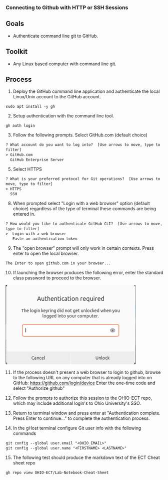 ### Connecting to Github with HTTP or SSH Sessions

## Goals 

- Authenticate command line git to GitHub.

## Toolkit 

- Any Linux based computer with command line git.

## Process

1. Deploy the GitHub command line application and authenticate the local Linux/Unix account to the GitHub account.
```
sudo apt install -y gh
```

2. Setup authentication with the command line tool.

```
gh auth login
```

3. Follow the following prompts. Select GitHub.com (default choice)

```
? What account do you want to log into?  [Use arrows to move, type to filter]
> GitHub.com
  GitHub Enterprise Server
```

5. Select HTTPS

```
? What is your preferred protocol for Git operations?  [Use arrows to move, type to filter]
> HTTPS
  SSH
```

8. When prompted select "Login with a web browser" option (default choice) regardless of the type of terminal these commands are being entered in.

```
? How would you like to authenticate GitHub CLI?  [Use arrows to move, type to filter]
>  Login with a web browser
   Paste an authentication token
```

9. The "open browser" prompt will only work in certain contexts. Press enter to open the local browser.  
```
The Enter to open github.com in your browser...  
```

10. If launching the browser produces the following error, enter the standard class password to proceed to the browser.

![Browswer Keyring Error](./images/Browser-keyring-error.png)

11. If the process doesn't present a web browser to login to github, browse to the following URL on any computer that is already logged into on GitHub: https://github.com/login/device  Enter the one-time code and select "Authorize github"

12. Follow the prompts to authorize this session to the OHIO-ECT repo, which may include additional login's to Ohio University's SSO.

13. Return to terminal window and press enter at "Authentication complete. Press Enter to continue..." to complete the authentication process.

14. In the gHost terminal configure Git user info with the following commands
```
git config --global user.email "<OHIO_EMAIL>"
git config --global user.name "<FIRSTNAME> <LASTNAME>"
```

15. The following test should produce the markdown text of the ECT Cheat sheet repo
```
gh repo view OHIO-ECT/Lab-Notebook-Cheat-Sheet
```
